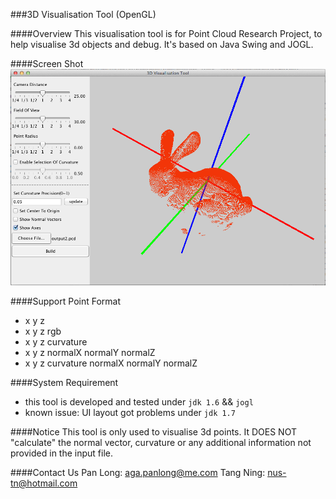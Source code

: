 ###3D Visualisation Tool (OpenGL)

####Overview
This visualisation tool is for Point Cloud Research Project, to help visualise 3d objects and debug. It's based on Java Swing and JOGL.

####Screen Shot
![visualisation tool img](https://raw.githubusercontent.com/pan-long/3DPointVisualisationWithOpenGL/master/img.png)

####Support Point Format
- x y z
- x y z rgb
- x y z curvature
- x y z normalX normalY normalZ
- x y z curvature normalX normalY normalZ

####System Requirement
- this tool is developed and tested under `jdk 1.6` && `jogl`
- known issue: UI layout got problems under `jdk 1.7`

####Notice
This tool is only used to visualise 3d points. It DOES NOT "calculate" the normal vector, curvature or any additional information not provided in the input file.

####Contact Us
Pan Long: aga.panlong@me.com
Tang Ning: nus-tn@hotmail.com
